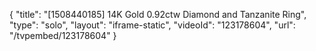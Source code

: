 {
    "title": "[1508440185] 14K Gold 0.92ctw Diamond and Tanzanite Ring",
    "type": "solo",
    "layout": "iframe-static",
    "videoId": "123178604",
    "url": "\/tvpembed\/123178604"
}